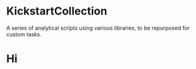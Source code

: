 # KickstartCollection
A series of analytical scripts using various libraries, to be repurposed for custom tasks.  

# Hi
